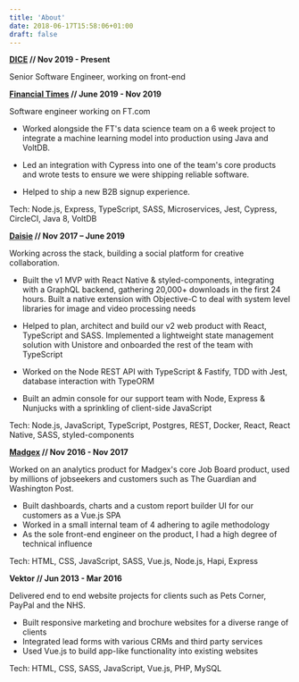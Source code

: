 ```yaml
---
title: 'About'
date: 2018-06-17T15:58:06+01:00
draft: false
---
```


**[DICE](https://dice.fm/) // Nov 2019 - Present**

Senior Software Engineer, working on front-end

**[Financial Times](https://www.ft.com/) // June 2019 - Nov 2019**

Software engineer working on FT.com

- Worked alongside the FT's data science team on a 6 week project to integrate a machine learning model into production using Java and VoltDB.

- Led an integration with Cypress into one of the team's core products and wrote tests to ensure we were shipping reliable software.

- Helped to ship a new B2B signup experience.

Tech: Node.js, Express, TypeScript, SASS, Microservices, Jest, Cypress, CircleCI, Java 8, VoltDB

**[Daisie](https://www.daisie.com/) // Nov 2017 – June 2019**

Working across the stack, building a social platform for creative collaboration.

- Built the v1 MVP with React Native & styled-components, integrating with a GraphQL backend, gathering 20,000+ downloads in the first 24 hours. Built a native extension with Objective-C to deal with system level libraries for image and video processing needs

- Helped to plan, architect and build our v2 web product with React, TypeScript and SASS. Implemented a lightweight state management solution with Unistore and onboarded the rest of the team with TypeScript

- Worked on the Node REST API with TypeScript & Fastify, TDD with Jest, database interaction with TypeORM

- Built an admin console for our support team with Node, Express & Nunjucks with a sprinkling of client-side JavaScript

Tech: Node.js, JavaScript, TypeScript, Postgres, REST, Docker, React, React Native, SASS, styled-components

**[Madgex](https://www.madgex.com/) // Nov 2016 - Nov 2017**

Worked on an analytics product for Madgex's core Job Board product, used by millions of jobseekers and customers such as The Guardian and Washington Post.

- Built dashboards, charts and a custom report builder UI for our customers as a Vue.js SPA
- Worked in a small internal team of 4 adhering to agile methodology
- As the sole front-end engineer on the product, I had a high degree of technical influence

Tech: HTML, CSS, JavaScript, SASS, Vue.js, Node.js, Hapi, Express

**Vektor // Jun 2013 - Mar 2016**

Delivered end to end website projects for clients such as Pets Corner, PayPal and the NHS.

- Built responsive marketing and brochure websites for a diverse range of clients
- Integrated lead forms with various CRMs and third party services
- Used Vue.js to build app-like functionality into existing websites

Tech: HTML, CSS, SASS, JavaScript, Vue.js, PHP, MySQL
